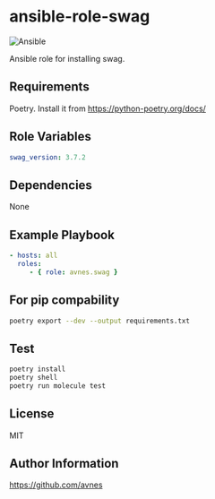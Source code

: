# ansible-role-swag

![Ansible](https://github.com/avnes/ansible-role-swag/actions/workflows/ansible.yaml/badge.svg)

Ansible role for installing swag.

## Requirements

Poetry. Install it from <https://python-poetry.org/docs/>

## Role Variables

```yaml
swag_version: 3.7.2
```

## Dependencies

None

## Example Playbook

```yaml
- hosts: all
  roles:
     - { role: avnes.swag }
```

## For pip compability

```bash
poetry export --dev --output requirements.txt
```

## Test

```bash
poetry install
poetry shell
poetry run molecule test
```

## License

MIT

## Author Information

<https://github.com/avnes>
